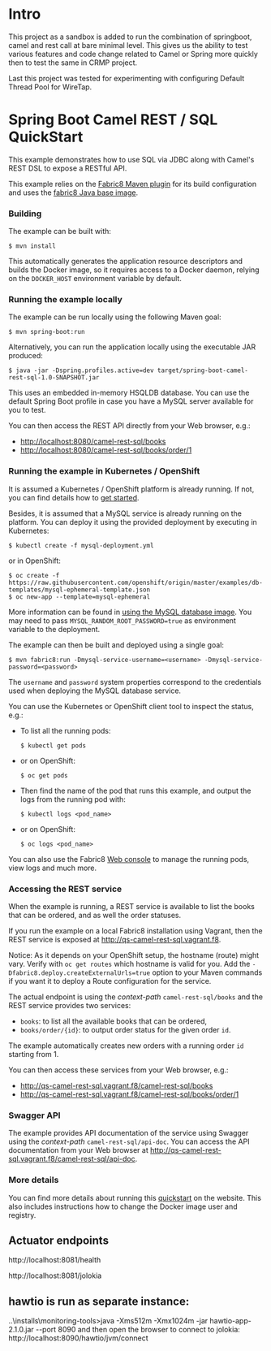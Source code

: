 # Intro
This project as a sandbox is added to run the combination of springboot, camel and rest call at bare minimal level. This gives us the ability to test various features and code change related to Camel or Spring more quickly then to test the same in CRMP project.

Last this project was tested for experimenting with configuring Default Thread Pool for WireTap.  

# Spring Boot Camel REST / SQL QuickStart

This example demonstrates how to use SQL via JDBC along with Camel's REST DSL to expose a RESTful API.

This example relies on the [Fabric8 Maven plugin](https://maven.fabric8.io) for its build configuration
and uses the [fabric8 Java base image](https://github.com/fabric8io/base-images#java-base-images).

### Building

The example can be built with:

    $ mvn install

This automatically generates the application resource descriptors and builds the Docker image, so it requires access to a Docker daemon, relying on the `DOCKER_HOST` environment variable by default.

### Running the example locally

The example can be run locally using the following Maven goal:

    $ mvn spring-boot:run

Alternatively, you can run the application locally using the executable JAR produced:

    $ java -jar -Dspring.profiles.active=dev target/spring-boot-camel-rest-sql-1.0-SNAPSHOT.jar

This uses an embedded in-memory HSQLDB database. You can use the default Spring Boot profile in case you have a MySQL server available for you to test.

You can then access the REST API directly from your Web browser, e.g.:

- <http://localhost:8080/camel-rest-sql/books>
- <http://localhost:8080/camel-rest-sql/books/order/1>

### Running the example in Kubernetes / OpenShift

It is assumed a Kubernetes / OpenShift platform is already running. If not, you can find details how to [get started](http://fabric8.io/guide/getStarted/index.html).

Besides, it is assumed that a MySQL service is already running on the platform. You can deploy it using the provided deployment by executing in Kubernetes:

    $ kubectl create -f mysql-deployment.yml

or in OpenShift:

    $ oc create -f https://raw.githubusercontent.com/openshift/origin/master/examples/db-templates/mysql-ephemeral-template.json
    $ oc new-app --template=mysql-ephemeral

More information can be found in [using the MySQL database image](https://docs.openshift.com/container-platform/3.3/using_images/db_images/mysql.html). You may need to pass `MYSQL_RANDOM_ROOT_PASSWORD=true` as environment variable to the deployment.

The example can then be built and deployed using a single goal:

    $ mvn fabric8:run -Dmysql-service-username=<username> -Dmysql-service-password=<password>

The `username` and `password` system properties correspond to the credentials
used when deploying the MySQL database service.

You can use the Kubernetes or OpenShift client tool to inspect the status, e.g.:

- To list all the running pods:
    ```
    $ kubectl get pods
    ```

- or on OpenShift:
    ```
    $ oc get pods
    ```

- Then find the name of the pod that runs this example, and output the logs from the running pod with:
    ```
    $ kubectl logs <pod_name>
    ```

- or on OpenShift:
    ```
    $ oc logs <pod_name>
    ```

You can also use the Fabric8 [Web console](http://fabric8.io/guide/console.html) to manage the running pods, view logs and much more.

### Accessing the REST service

When the example is running, a REST service is available to list the books that can be ordered, and as well the order statuses.

If you run the example on a local Fabric8 installation using Vagrant, then the REST service is exposed at <http://qs-camel-rest-sql.vagrant.f8>.

Notice: As it depends on your OpenShift setup, the hostname (route) might vary. Verify with `oc get routes` which hostname is valid for you. Add the `-Dfabric8.deploy.createExternalUrls=true` option to your Maven commands if you want it to deploy a Route configuration for the service.

The actual endpoint is using the _context-path_ `camel-rest-sql/books` and the REST service provides two services:

- `books`: to list all the available books that can be ordered,
- `books/order/{id}`: to output order status for the given order `id`.

The example automatically creates new orders with a running order `id` starting from 1.

You can then access these services from your Web browser, e.g.:

- <http://qs-camel-rest-sql.vagrant.f8/camel-rest-sql/books>
- <http://qs-camel-rest-sql.vagrant.f8/camel-rest-sql/books/order/1>

### Swagger API

The example provides API documentation of the service using Swagger using the _context-path_ `camel-rest-sql/api-doc`. You can access the API documentation from your Web browser at <http://qs-camel-rest-sql.vagrant.f8/camel-rest-sql/api-doc>.

### More details

You can find more details about running this [quickstart](http://fabric8.io/guide/quickstarts/running.html) on the website. This also includes instructions how to change the Docker image user and registry.

## Actuator endpoints
http://localhost:8081/health

http://localhost:8081/jolokia

## hawtio is run as separate instance:
..\installs\monitoring-tools>java  -Xms512m -Xmx1024m -jar hawtio-app-2.1.0.jar --port 8090
and then open the browser to connect to jolokia:
http://localhost:8090/hawtio/jvm/connect

